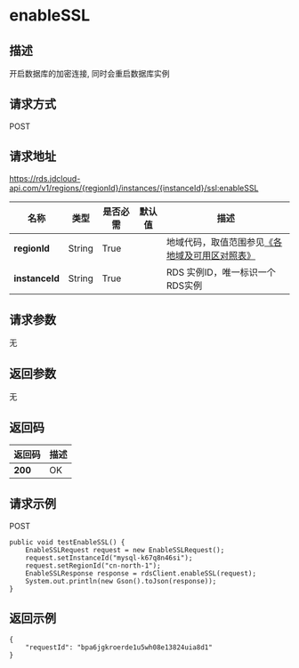 # enableSSL


## 描述
开启数据库的加密连接, 同时会重启数据库实例

## 请求方式
POST

## 请求地址
https://rds.jdcloud-api.com/v1/regions/{regionId}/instances/{instanceId}/ssl:enableSSL

|名称|类型|是否必需|默认值|描述|
|---|---|---|---|---|
|**regionId**|String|True| |地域代码，取值范围参见[《各地域及可用区对照表》](../Enum-Definitions/Regions-AZ.md)|
|**instanceId**|String|True| |RDS 实例ID，唯一标识一个RDS实例|

## 请求参数
无


## 返回参数
无


## 返回码
|返回码|描述|
|---|---|
|**200**|OK|

## 请求示例
POST
```
public void testEnableSSL() {
    EnableSSLRequest request = new EnableSSLRequest();
    request.setInstanceId("mysql-k67q8n46si");
    request.setRegionId("cn-north-1");
    EnableSSLResponse response = rdsClient.enableSSL(request);
    System.out.println(new Gson().toJson(response));
}

```

## 返回示例
```
{
    "requestId": "bpa6jgkroerde1u5wh08e13824uia8d1"
}
```
